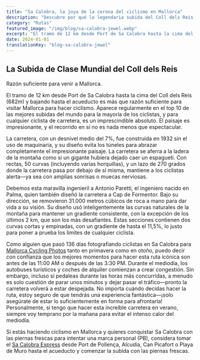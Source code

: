 ```yaml
---
title: "Sa Calobra, la joya de la corona del ciclismo en Mallorca"
description: "Descubre por qué la legendaria subida del Coll dels Reis a Sa Calobra es considerada una de las mejores rutas ciclistas del mundo y una experiencia imprescindible para cualquier ciclista de carretera que visite Mallorca."
category: "Rutas"
featured_image: "/img/blog/sa-calobra-jewel.webp"
excerpt: "El tramo de 12 km desde Port de Sa Calobra hasta la cima del Coll dels Reis aparece regularmente en el top 10 de las mejores subidas del mundo para la mayoría de los ciclistas. Descubre por qué esta maravilla ingenieril es razón suficiente para visitar Mallorca."
date: 2024-01-01
translationKey: "blog-sa-calobra-jewel"
---
```


## La Subida de Clase Mundial del Coll dels Reis

Razón suficiente para venir a Mallorca.

El tramo de 12 km desde Port de Sa Calobra hasta la cima del Coll dels Reis (682m) y bajando hasta el acueducto es más que razón suficiente para visitar Mallorca para hacer ciclismo. Aparece regularmente en el top 10 de las mejores subidas del mundo para la mayoría de los ciclistas, y para cualquier ciclista de carretera, es un imprescindible absoluto. El paisaje es impresionante, y el recorrido en sí no es nada menos que espectacular.

La carretera, con un desnivel medio del 7%, fue construida en 1932 sin el uso de maquinaria, y su diseño evita los túneles para abrazar completamente el impresionante paisaje. La carretera se aferra a la ladera de la montaña como si un gigante hubiera dejado caer un espagueti. Con rectas, 50 curvas (incluyendo varias horquillas), y un lazo de 270 grados donde la carretera pasa por debajo de sí misma, mantiene a los ciclistas alerta—ya sea con amplias sonrisas o muecas nerviosas.

Debemos esta maravilla ingenieril a Antonio Paretti, el ingeniero nacido en Palma, quien también diseñó la carretera a Cap de Formentor. Bajo su dirección, se removieron 31.000 metros cúbicos de roca a mano para dar vida a su visión. Su diseño usó inteligentemente las curvas naturales de la montaña para mantener un gradiente consistente, con la excepción de los últimos 2 km, que son los más desafiantes. Estas secciones contienen dos curvas cortas y empinadas, con un gradiente de hasta el 11,5%, lo justo para poner a prueba los límites de cualquier ciclista.

Como alguien que pasó 136 días fotografiando ciclistas en Sa Calobra para <a href="https://www.mallorcacyclingphotos.com/" target="_blank">Mallorca Cycling Photos</a> tanto en primavera como en otoño, puedo decir con confianza que los mejores momentos para hacer esta ruta icónica son antes de las 11:00 AM o después de las 3:30 PM. Durante el mediodía, los autobuses turísticos y coches de alquiler comienzan a crear congestión. Sin embargo, incluso si pedaleas durante las horas más concurridas, a menudo es solo cuestión de parar unos minutos y dejar pasar el tráfico—pronto la carretera volverá a estar despejada. No importa cuándo decidas hacer la ruta, estoy seguro de que tendrás una experiencia fantástica—¡solo asegúrate de estar lo suficientemente en forma para afrontarla! Personalmente, si tengo que hacer esta increíble carretera en verano, siempre voy temprano por la mañana para evitar el intenso calor del mediodía.

Si estás haciendo ciclismo en Mallorca y quieres conquistar Sa Calobra con las piernas frescas para intentar una marca personal (PB), considera tomar el <a href="https://mallorcacycleshuttle.company.site/products/Scheduled-Bike-Buses-c15728235" target="_blank">Sa Calobra Express</a> desde Port de Pollença, Alcudia, Can Picafort o Playa de Muro hasta el acueducto y comenzar la subida con las piernas frescas.
